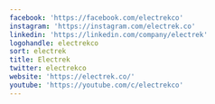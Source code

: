 ```yaml
---
facebook: 'https://facebook.com/electrekco'
instagram: 'https://instagram.com/electrek.co'
linkedin: 'https://linkedin.com/company/electrek'
logohandle: electrekco
sort: electrek
title: Electrek
twitter: electrekco
website: 'https://electrek.co/'
youtube: 'https://youtube.com/c/electrekco'
---
```

